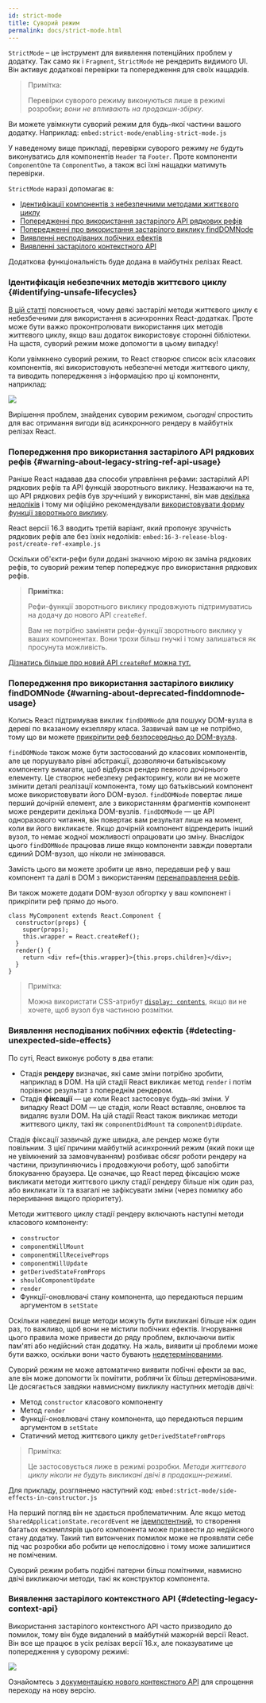 ```yaml
---
id: strict-mode
title: Суворий режим
permalink: docs/strict-mode.html
---
```


`StrictMode` – це інструмент для виявлення потенційних проблем у додатку. Так само як і `Fragment`, `StrictMode` не рендерить видимого UI. Він активує додаткові перевірки та попередження для своїх нащадків.

> Примітка:
>
> Перевірки суворого режиму виконуються лише в режимі розробки; _вони не впливають на продакшн-збірку_.

Ви можете увімкнути суворий режим для будь-якої частини вашого додатку. Наприклад:
`embed:strict-mode/enabling-strict-mode.js`

У наведеному вище прикладі, перевірки суворого режиму *не* будуть виконуватись для компонентів `Header` та `Footer`. Проте компоненти `ComponentOne` та `ComponentTwo`, а також всі їхні нащадки матимуть перевірки.

`StrictMode` наразі допомагає в:
* [Ідентифікації компонентів з небезпечними методами життєвого циклу](#identifying-unsafe-lifecycles)
* [Попередженні про використання застарілого API рядкових рефів](#warning-about-legacy-string-ref-api-usage)
* [Попередженні про використання застарілого виклику findDOMNode](#warning-about-deprecated-finddomnode-usage)
* [Виявленні несподіваних побічних ефектів](#detecting-unexpected-side-effects)
* [Виявленні застарілого контекстного API](#detecting-legacy-context-api)

Додаткова функціональність буде додана в майбутніх релізах React.

### Ідентифікація небезпечних методів життєвого циклу {#identifying-unsafe-lifecycles}

[В цій статті](/blog/2018/03/27/update-on-async-rendering.html) пояснюється, чому деякі застарілі методи життєвого циклу є небезбечними для використання в асинхронних React-додатках. Проте може бути важко проконтролювати використання цих методів життєвого циклу, якщо ваш додаток використовує сторонні бібліотеки. На щастя, суворий режим може допомогти в цьому випадку!

Коли увімкнено суворий режим, то React створює список всіх класових компонентів, які використовують небезпечні методи життєвого циклу, та виводить попередження з інформацією про ці компоненти, наприклад:

![](../images/blog/strict-mode-unsafe-lifecycles-warning.png)

Вирішення проблем, знайдених суворим режимом, _сьогодні_ спростить для вас отримання вигоди від асинхронного рендеру в майбутніх релізах React.

### Попередження про використання застарілого API рядкових рефів {#warning-about-legacy-string-ref-api-usage}

Раніше React надавав два способи управління рефами: застарілий API рядкових рефів та API функцій зворотнього виклику. Незважаючи на те, що API рядкових рефів був зручніший у використанні, він мав [декілька недоліків](https://github.com/facebook/react/issues/1373) і тому ми офіційно рекомендували [використовувати форму функції зворотнього виклику](/docs/refs-and-the-dom.html#legacy-api-string-refs).

React версії 16.3 вводить третій варіант, який пропонує зручність рядкових рефів але без їхніх недоліків:
`embed:16-3-release-blog-post/create-ref-example.js`

Оскільки об'єкти-рефи були додані значною мірою як заміна рядкових рефів, то суворий режим тепер попереджує про використання рядкових рефів.

> **Примітка:**
>
> Рефи-функції зворотнього виклику продовжують підтримуватись на додачу до нового API `createRef`.
>
> Вам не потрібно заміняти рефи-функції зворотнього виклику у ваших компонентах. Вони трохи більш гнучкі і тому залишаться як просунута можливість.

[Дізнатись більше про новий API `createRef` можна тут.](/docs/refs-and-the-dom.html)

### Попередження про використання застарілого виклику findDOMNode {#warning-about-deprecated-finddomnode-usage}

Колись React підтримував виклик `findDOMNode` для пошуку DOM-вузла в дереві по вказаному екзепляру класа. Зазвичай вам це не потрібно, тому що ви можете [прикріпити реф безпосередньо до DOM-вузла](/docs/refs-and-the-dom.html#creating-refs).

`findDOMNode` також може бути застосований до класових компонентів, але це порушувало рівні абстракції, дозволяючи батьківському компоненту вимагати, щоб відбувся рендер певного дочірнього елементу. Це створює небезпеку рефакторингу, коли ви не можете змінити деталі реалізації компонента, тому що батьківський компонент може використовувати його DOM-вузол. `findDOMNode` повертає лише перший дочірній елемент, але з використанням фрагментів компонент може рендерити декілька DOM-вузлів. `findDOMNode` — це API одноразового читання, він повертає вам результат лише на момент, коли ви його викликаєте. Якщо дочірній компонент відрендерить інший вузол, то немає жодної можливості опрацювати цю зміну. Внаслідок цього `findDOMNode` працював лише якщо компоненти завжди повертали єдиний DOM-вузол, що ніколи не змінювався.

Замість цього ви можете зробити це явно, передавши реф у ваш компонент та далі в DOM з використанням [перенаправлення рефів](/docs/forwarding-refs.html#forwarding-refs-to-dom-components).

Ви також можете додати DOM-вузол обгортку у ваш компонент і прикріпити реф прямо до нього.

```javascript{4,7}
class MyComponent extends React.Component {
  constructor(props) {
    super(props);
    this.wrapper = React.createRef();
  }
  render() {
    return <div ref={this.wrapper}>{this.props.children}</div>;
  }
}
```

> Примітка:
>
> Можна використати CSS-атрибут [`display: contents`](https://developer.mozilla.org/en-US/docs/Web/CSS/display#display_contents), якщо ви не хочете, щоб вузол був частиною розмітки.

### Виявлення несподіваних побічних ефектів {#detecting-unexpected-side-effects}

По суті, React виконує роботу в два етапи:
* Стадія **рендеру** визначає, які саме зміни потрібно зробити, наприклад в DOM. На цій стадії React викликає метод `render` і потім порівнює результат з попереднім рендером.
* Стадія **фіксації** — це коли React застосовує будь-які зміни. У випадку React DOM — це стадія, коли React вставляє, оновлює та видаляє вузли DOM. На цій стадії React також викликає методи життєвого циклу, такі як `componentDidMount` та `componentDidUpdate`.

Стадія фіксації зазвичай дуже швидка, але рендер може бути повільним. З цієї причини майбутній асинхронний режим (який поки ще не увімкнений за замовчуванням) розбиває обсяг роботи рендеру на частини, призупиняючись і продовжуючи роботу, щоб запобігти блокуванню браузера. Це означає, що React перед фіксацією може викликати методи життєвого циклу стадії рендеру більше ніж один раз, або викликати їх та взагалі не зафіксувати зміни (через помилку або переривання вищого пріоритету).

Методи життєвого циклу стадії рендеру включають наступні методи класового компоненту:
* `constructor`
* `componentWillMount`
* `componentWillReceiveProps`
* `componentWillUpdate`
* `getDerivedStateFromProps`
* `shouldComponentUpdate`
* `render`
* Функції-оновлювачі стану компонента, що передаються першим аргументом в `setState`

Оскільки наведені вище методи можуть бути викликані більше ніж один раз, то важливо, щоб вони не містили побічних ефектів. Ігнорування цього правила може привести до ряду проблем, включаючи витік пам'яті або недійсний стан додатку. На жаль, виявити ці проблеми може бути важко, оскільки вони часто бувають [недетермінованими](https://uk.wikipedia.org/wiki/Детермінований_алгоритм).

Суворий режим не може автоматично виявити побічні ефекти за вас, але він може допомогти їх помітити, роблячи їх більш детермінованими. Це досягається завдяки навмисному викликлу наступних методів двічі:

* Метод `constructor` класового компоненту
* Метод `render`
* Функції-оновлювачі стану компонента, що передаються першим аргументом в `setState`
* Статичний метод життєвого циклу `getDerivedStateFromProps`

> Примітка:
>
> Це застосовується лиже в режимі розробки. _Методи життєвого циклу ніколи не будуть викликані двічі в продакшн-режимі._

Для прикладу, розглянемо наступний код:
`embed:strict-mode/side-effects-in-constructor.js`

На перший погляд він не здається проблематичним. Але якщо метод `SharedApplicationState.recordEvent` не [ідемпотентний](https://uk.wikipedia.org/wiki/Ідемпотентність), то створення багатьох екземплярів цього компонента може призвести до недійсного стану додатку. Такий тип витончених помилок може не проявляти себе під час розробки або робити це непослідовно і тому може залишитися не поміченим.

Суворий режим робить подібні патерни більш помітними, навмисно двічі викликаючи методи, такі як конструктор компонента.

### Виявлення застарілого контекстного API {#detecting-legacy-context-api}

Використання застарілого контекстного API часто призводило до помилок, тому він буде видалений в майбутній мажорній версії React. Він все ще працює в усіх релізах версії 16.x, але показуватиме це попередження у суворому режимі:

![](../images/blog/warn-legacy-context-in-strict-mode.png)

Ознайомтесь з [документацією нового контекстного API](/docs/context.html) для спрощення переходу на нову версію.
